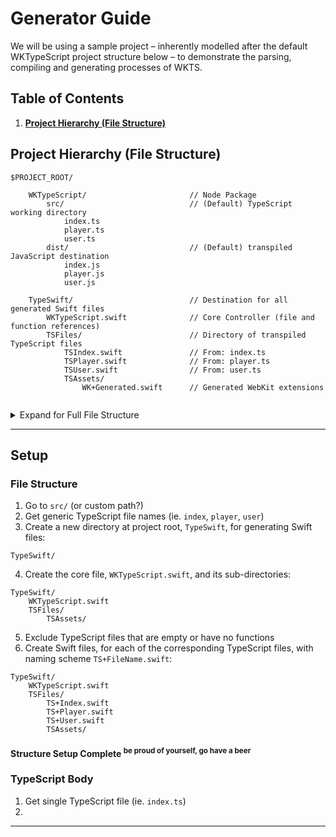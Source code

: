 # Generator Guide
We will be using a sample project – inherently modelled after the default WKTypeScript project structure below – to demonstrate the parsing, compiling and generating processes of WKTS.

## Table of Contents
1. **[Project Hierarchy (File Structure)](project-hierarchy-file-structure)**

## Project Hierarchy (File Structure)

```
$PROJECT_ROOT/

    WKTypeScript/                       // Node Package
        src/                            // (Default) TypeScript working directory
            index.ts
            player.ts
            user.ts
        dist/                           // (Default) transpiled JavaScript destination
            index.js
            player.js
            user.js

    TypeSwift/                          // Destination for all generated Swift files
        WKTypeScript.swift              // Core Controller (file and function references)
        TSFiles/                        // Directory of transpiled TypeScript files
            TSIndex.swift               // From: index.ts
            TSPlayer.swift              // From: player.ts
            TSUser.swift                // From: user.ts
            TSAssets/
                WK+Generated.swift      // Generated WebKit extensions
                
```

<details>
  <summary> Expand for Full File Structure </summary>

```
$PROJECT_ROOT/

    Project.xcodeproj                   // Example Xcode Project
    Project/                            // Example Xcode Directory
        AppDelegate.swift
        ViewController.swift
        ...
        TypeSwift/                      // Group reference to generated directory
        WKTypeScript/dist/              // Folder reference to JavaScript directory
        
    TypeSwift/                          // Destination of generated Swift files
        WKTypeScript.swift              // Core WKTS Controller (struct) with file references
        TSFiles/                        // Destination of file.ts → file.swift
            index.swift                 // index.ts (enum)
            player.swift                // player.ts (enum)
            user.ts                     // user.ts (enum)
            TSAssets/
                WK+Generated.swift      // Generated WebKit extensions
            
    WKTypeScript/                       // Node Package
        package.json                    // Package gunk
        ...
        src/                            // Default TypeScript working directory
            index.ts
            player.ts
            user.ts
        dist/                           // Default JavaScript output directory
            index.js
            player.js
            user.js
```
</details>

<hr />

## Setup

### File Structure
1. Go to `src/` (or custom path?)
2. Get generic TypeScript file names (ie. `index`, `player`, `user`)
3. Create a new directory at project root, `TypeSwift`, for generating Swift files:

```
TypeSwift/
```

4. Create the core file, `WKTypeScript.swift`, and its sub-directories:

```
TypeSwift/
    WKTypeScript.swift
    TSFiles/
        TSAssets/
```

5. Exclude TypeScript files that are empty or have no functions
6. Create Swift files, for each of the corresponding TypeScript files, with naming scheme `TS+FileName.swift`:

```
TypeSwift/
    WKTypeScript.swift
    TSFiles/
        TS+Index.swift
        TS+Player.swift
        TS+User.swift
        TSAssets/
```

#### Structure Setup Complete <sup>be proud of yourself, go have a beer</sup>

### TypeScript Body
1. Get single TypeScript file (ie. `index.ts`)
2. 

<hr />
